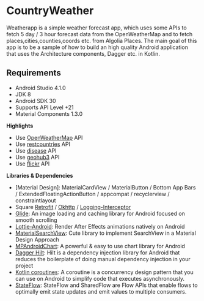 # CountryWeather
Weatherapp is a simple weather forecast app, which uses some APIs to fetch 5 day / 3 hour forecast data from the OpenWeatherMap and to fetch places,cities,counties,coords etc. from Algolia Places. The main goal of this app is to be a sample of how to build an high quality Android application that uses the Architecture components, Dagger etc. in Kotlin.


## Requirements

- Android Studio 4.1.0
- JDK 8
- Android SDK 30
- Supports API Level +21
- Material Components 1.3.0


**Highlights**
- Use [OpenWeatherMap] API
- Use [restcountries] API
- Use [disease] API
- Use [geohub3] API
- Use [flickr] API


**Libraries & Dependencies**
- [Material Design]: MaterialCardView / MaterialButton / Bottom App Bars / ExtendedFloatingActionButton / appcompat / recyclerview / constraintlayout
- Square [Retrofit] / [Okhttp] / [Logging-Interceptor]
- [Glide]: An image loading and caching library for Android focused on smooth scrolling
- [Lottie-Android]: Render After Effects animations natively on Android
- [MaterialSearchView]: Cute library to implement SearchView in a Material Design Approach
- [MPAndroidChart]: A powerful & easy to use chart library for Android
- [Dagger Hilt]: Hilt is a dependency injection library for Android that reduces the boilerplate of doing manual dependency injection in your project
- [Kotlin coroutines]: A coroutine is a concurrency design pattern that you can use on Android to simplify code that executes asynchronously.
- [StateFlow]: StateFlow and SharedFlow are Flow APIs that enable flows to optimally emit state updates and emit values to multiple consumers.



[OpenWeatherMap]: https://openweathermap.org/
[restcountries]: https://restcountries.eu
[disease]: https://disease.sh
[geohub3]: https://geohub3.p.rapidapi.com/
[flickr]: https://www.flickr.com/services/
[Material Design 2]: https://material.io/develop/android/
[Retrofit]: https://github.com/square/retrofit
[Okhttp]: https://github.com/square/okhttp
[Logging-Interceptor]: https://github.com/square/okhttp/tree/master/okhttp-logging-interceptor
[Glide]: https://github.com/bumptech/glide
[Lottie-Android]: https://github.com/airbnb/lottie-android
[MaterialSearchView]: https://github.com/MiguelCatalan/MaterialSearchView
[MPAndroidChart]: https://github.com/PhilJay/MPAndroidChart
[Dagger Hilt]: https://developer.android.com/training/dependency-injection/hilt-android
[Kotlin coroutines]: https://developer.android.com/kotlin/coroutines?gclid=Cj0KCQiAv6yCBhCLARIsABqJTjbleSS-0QRcdk_86zERvzxnMXPwGA5FGTc4RgTUIe6PmkHlCwkbY3waAhvSEALw_wcB&gclsrc=aw.ds
[StateFlow]: https://developer.android.com/kotlin/flow/stateflow-and-sharedflow
